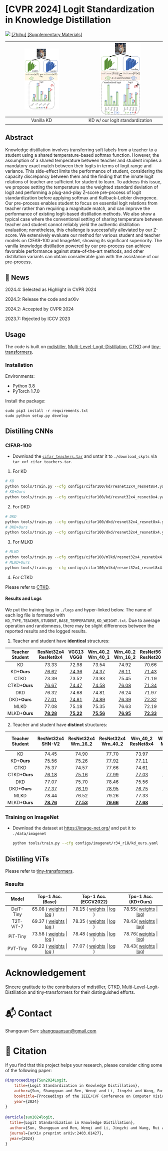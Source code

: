 # [CVPR 2024] Logit Standardization in Knowledge Distillation

[![](https://img.shields.io/badge/paper-arxiv-green.svg)]({[linkUrl](https://arxiv.org/abs/2403.01427)})     [[Zhihu]](<https://zhuanlan.zhihu.com/p/688903391>)     [[Supplementary Materials]](<https://sunsean21.github.io/resources/cvpr2024_supp.pdf>)

<img src=.github/1_1-1.png width=50% />  |  <img src=.github/2_2-1.png width=50% />
:-------------------------:|:-------------------------:
Vanilla KD             |  KD w/ our logit standardization

## Abstract

Knowledge distillation involves transferring soft labels from a teacher to a student using a shared temperature-based softmax function. However, the assumption of a shared temperature between teacher and student implies a mandatory exact match between their logits in terms of logit range and variance. This side-effect limits the performance of student, considering the capacity discrepancy between them and the finding that the innate logit relations of teacher are sufficient for student to learn. To address this issue, we propose setting the temperature as the weighted standard deviation of logit and performing a plug-and-play Z-score pre-process of logit standardization before applying softmax and Kullback-Leibler divergence. Our pre-process enables student to focus on essential logit relations from teacher rather than requiring a magnitude match, and can improve the performance of existing logit-based distillation methods. We also show a typical case where the conventional setting of sharing temperature between teacher and student cannot reliably yield the authentic distillation evaluation; nonetheless, this challenge is successfully alleviated by our Z-score. We extensively evaluate our method for various student and teacher models on CIFAR-100 and ImageNet, showing its significant superiority. The vanilla knowledge distillation powered by our pre-process can achieve favorable performance against state-of-the-art methods, and other distillation variants can obtain considerable gain with the assistance of our pre-process.

## :tada: News 

2024.4: Selected as Highlight in CVPR 2024 

2024.3: Release the code and arXiv

2024.2: Accepted by CVPR 2024 

2023.7: Rejected by ICCV 2023 

## Usage

The code is built on [mdistiller](<https://github.com/megvii-research/mdistiller>), [Multi-Level-Logit-Distillation](<https://github.com/Jin-Ying/Multi-Level-Logit-Distillation>), [CTKD](<https://github.com/zhengli97/CTKD>) and [tiny-transformers](<https://github.com/lkhl/tiny-transformers>).


### Installation

Environments:

- Python 3.8
- PyTorch 1.7.0

Install the package:

```
sudo pip3 install -r requirements.txt
sudo python setup.py develop
```

## Distilling CNNs

### CIFAR-100

- Download the [`cifar_teachers.tar`](<https://github.com/megvii-research/mdistiller/releases/tag/checkpoints>) and untar it to `./download_ckpts` via `tar xvf cifar_teachers.tar`.


1. For KD

  ```bash
  # KD
  python tools/train.py --cfg configs/cifar100/kd/resnet32x4_resnet8x4.yaml
  # KD+Ours
  python tools/train.py --cfg configs/cifar100/kd/resnet32x4_resnet8x4.yaml --logit-stand --base-temp 2 --kd-weight 9 
  ```

2. For DKD

  ```bash
  # DKD
  python tools/train.py --cfg configs/cifar100/dkd/resnet32x4_resnet8x4.yaml 
  # DKD+Ours
  python tools/train.py --cfg configs/cifar100/dkd/resnet32x4_resnet8x4.yaml --logit-stand --base-temp 2 --kd-weight 9 
  ```
3. For MLKD

  ```bash
  # MLKD
  python tools/train.py --cfg configs/cifar100/mlkd/resnet32x4_resnet8x4.yaml
  # MLKD+Ours
  python tools/train.py --cfg configs/cifar100/mlkd/resnet32x4_resnet8x4.yaml --logit-stand --base-temp 2 --kd-weight 9 
  ```

4. For CTKD

Please refer to [CTKD](./CTKD).

#### Results and Logs

We put the training logs in `./logs` and hyper-linked below. The name of each log file is formated with `KD_TYPE,TEACHER,STUDENT,BASE_TEMPERATURE,KD_WEIGHT.txt`. Due to average operation and randomness, there may be slight differences between the reported results and the logged results. 

1. Teacher and student have **identical** structures:

| Teacher <br> Student |ResNet32x4 <br> ResNet8x4|VGG13 <br> VGG8|Wrn_40_2 <br> Wrn_40_1|Wrn_40_2 <br> Wrn_16_2|ResNet56 <br> ResNet20|ResNet110 <br> ResNet32|ResNet110 <br> ResNet20|
|:---------------:|:-----------------:|:-----------------:|:-----------------:|:------------------:|:------------------:|:--------------------:|:--------------------:|
| KD | 73.33 | 72.98 | 73.54 | 74.92 | 70.66 | 73.08 | 70.67 |
| KD+**Ours** | [76.62](<./logs/KD/kd,resnet32x4,resnet8x4,2,9.txt>) | [74.36](<logs/KD/kd,vgg13,vgg8,3,9.txt>) | [74.37](<logs/KD/kd,wrn_40_2,wrn_40_1,2,9.txt>) | [76.11](<logs/KD/kd,wrn_40_2,wrn_16_2,2,9.txt>) | [71.43](<logs/KD/kd,resnet56,resnet20,2,9.txt>) | [74.17](<logs/KD/kd,resnet110,resnet32,2,9.txt>) | [71.48](<logs/KD/kd,resnet110,resnet20,4,12.txt>) | 
| CTKD | 73.39 | 73.52 | 73.93 | 75.45 | 71.19 | 73.52 | 70.99 |
| CTKD+**Ours** | [76.67](<logs/CTKD/ctkd,resnet32x4,resnet8x4,2,9.txt>) | [74.47](<logs/CTKD/ctkd,vgg13,vgg8,2,9.txt>) | [74.58](<ogs/CTKD/ctkd,wrn_40_2,wrn_40_1,2,9.txt>) | [76.08](<logs/CTKD/ctkd,wrn_40_2,wrn_16_2,2,9.txt>) | [71.34](<logs/CTKD/ctkd,resnet56,resnet20,2,9.txt>) | [74.01](<logs/CTKD/ctkd,resnet110,resnet32,2,9.txt>) | [71.39](<logs/CTKD/ctkd,resnet110,resnet20,2,9.txt>) |
| DKD | 76.32 | 74.68 | 74.81 | 76.24 | 71.97 | 74.11 | 71.06 |
| DKD+**Ours** | [77.01](<./logs/DKD/dkd,resnet32x4,resnet8x4,2,9.txt>) | [74.81](<logs/DKD/dkd,vgg13,vgg8,2,15,2.0.txt>) | [74.89](<logs/DKD/dkd,wrn_40_2,wrn_40_1,2,12,2.0.txt>) | [76.39](<logs/DKD/dkd,wrn_40_2,wrn_16_2,2,12,2.0.txt>) | [72.32](<logs/DKD/dkd,resnet56,resnet20,3,18,2.0.txt>) | [74.29](<logs/DKD/dkd,resnet110,resnet32,2,15,2.0.txt>) | [71.85](<logs/DKD/dkd,resnet110,resnet20,2,15,2.0.txt>) |
| MLKD | 77.08 | 75.18 | 75.35 | 76.63 | 72.19 | 74.11 | 71.89 |
| MLKD+**Ours** | [**78.28**](<logs/MLKD/mlkd,resnet32x4,resnet8x4,2,9.txt>) | [**75.22**](<logs/MLKD/mlkd,vgg13,vgg8,2,6.txt>) | [**75.56**](<logs/MLKD/mlkd,wrn_40_2,wrn_40_1,2,9.txt>) | [**76.95**](<logs/MLKD/mlkd,wrn_40_2,wrn_16_2,2,9.txt>) | [**72.33**]() | [**74.32**](<logs/MLKD/mlkd,res110,res32,2,9.txt>) | [**72.27**](<logs/MLKD/mlkd,res110,res20,2,9.txt>) |

2. Teacher and student have **distinct** structures:

|Teacher <br> Student | ResNet32x4 <br> SHN-V2 | ResNet32x4 <br> Wrn_16_2 | ResNet32x4 <br> Wrn_40_2 | Wrn_40_2 <br> ResNet8x4 | Wrn_40_2 <br> MN-V2 | VGG13 <br> MN-V2 | ResNet50 <br> MN-V2 |
|:-------------:|:-----------------:|:-----------------:|:-----------------:|:------------------:|:------------------:|:--------------------:|:--------------------:|
| KD | 74.45 | 74.90 | 77.70 | 73.97 | 68.36 | 67.37 | 67.35 | 
| KD+**Ours** | [75.56](<logs/KD/kd,resnet32x4,ShuffleV2,2,9.txt>) | [75.26](<logs/KD/kd,resnet32x4,wrn_16_2,3,9.txt>) | [77.92](<logs/KD/kd,resnet32x4,wrn_40_2,3,9.txt>) | [77.11](<logs/KD/kd,wrn_40_2,resnet8x4,2,9.txt>) | [69.23](<logs/KD/kd,wrn_40_2,MobileNetV2,3,9.txt>) | [68.61](<logs/KD/kd,vgg13,MobileNetV2,3,9.txt>) | [69.02](<logs/KD/kd,ResNet50,MobileNetV2,3,1.txt>) |
| CTKD | 75.37 | 74.57 | 77.66 | 74.61 | 68.34 | 68.50 | 68.67 | 
| CTKD+**Ours** | [76.18](<logs/CTKD/ctkd,resnet32x4,ShuffleV2,2,9.txt>) | [75.16](<logs/CTKD/ctkd,resnet32x4,wrn_16_2,2,9.txt>) | [77.99](<logs/CTKD/ctkd,resnet32x4,wrn_40_2,2,9.txt>) | [77.03](<logs/CTKD/ctkd,wrn_40_2,resnet8x4,2,9.txt>) | [69.53](<logs/CTKD/ctkd,wrn_40_2,MobileNetV2,2,9.txt>) | [68.98](<logs/CTKD/ctkd,vgg13,MobileNetV2,2,9.txt>) | [69.36](<logs/CTKD/ctkd,ResNet50,MobileNetV2,2,9.txt>)
| DKD | 77.07 | 75.70 | 78.46 | 75.56 | 69.28 | 69.71 | 70.35 | 
| DKD+**Ours** | [77.37](<logs/DKD/dkd,resnet32x4,ShuffleV2,2,9.txt>) | [76.19](<logs/DKD/dkd,resnet32x4,wrn_16_2,2,9,2.0.txt>) | [78.95](<logs/DKD/dkd,resnet32x4,wrn_40_2,2,9,8.0.txt>) | [76.75](<logs/DKD/dkd,wrn_40_2,resnet8x4,2,18,2.0.txt>) | [70.01](<logs/DKD/dkd,wrn_40_2,MobileNetV2,2,15,2.0.txt>) | [69.98](<logs/DKD/dkd,vgg13,MobileNetV2,3,9,2.0.txt>) | [70.45](<logs/DKD/dkd,ResNet50,MobileNetV2,2,15,2.0.txt>) |
| MLKD | 78.44 | 76.52 | 79.26 | 77.33 | 70.78 | 70.57 | 71.04 | 
| MLKD+**Ours** | [**78.76**](<logs/MLKD/mlkd,resnet32x4,ShuffleV2,2,6.txt>) | [**77.53**](<logs/MLKD/mlkd,resnet32x4,wrn_16_2,2,9.txt>) | [**79.66**](<logs/MLKD/mlkd,resnet32x4,wrn_40_2,2,9.txt>) | [**77.68**](<logs/MLKD/mlkd,wrn_40_2,resnet8x4,2,9.txt>) | [**71.61**]() | [**70.94**](<logs/MLKD/mlkd,vgg13,MobileNetV2,2,6.txt>) | [**71.19**](<logs/MLKD/mlkd,res50,mv2,2,9.txt>) |

### Training on ImageNet

- Download the dataset at <https://image-net.org/> and put it to `./data/imagenet`

  ```bash
  python tools/train.py --cfg configs/imagenet/r34_r18/kd_ours.yaml
  ```

## Distilling ViTs

Please refer to [tiny-transformers](./tiny-transformers).

### Results

|    Model    |                      Top-1 Acc. (Base)                       |                      Top-1 Acc. (ECCV2022)                       | Tpo-1 Acc. (KD+Ours) |
| :---------: | :----------------------------------------------------------: | :----------------------------------------------------------: | :----------------------------------------------------------: |
|  DeiT-Tiny  | 65.08 ( [weights](https://drive.google.com/file/d/1UpnIPvcTWrBZ2FYCYYY4FkTK4LhXazUY/view?usp=sharing) \| [log](https://drive.google.com/file/d/1uAIoYeNPOIE141AO-95JnKUZqKPgtz3C/view?usp=sharing) ) | 78.15 ( [weights](https://drive.google.com/file/d/1vo8jugJkgxmgFtiS4V1tIKAfmg5jdh0D/view?usp=sharing) \| [log](https://drive.google.com/file/d/1agOqk8eIGK3_XqfNnLPKOKwDbKBeqffu/view?usp=sharing) ) | 78.55( [weights](https://drive.google.com/file/d/172r35OWaXFXopjQJNy5X0JRSLTtearvv/view?usp=sharing) \| [log](../logs/tiny-transformer/deit-ti_c100_KD_ours_3_10.txt)) |
|  T2T-ViT-7  | 69.37 ( [weights](https://drive.google.com/file/d/1walDSuqyy2zfQv55NuG9a8Eq5d3GlRuf/view?usp=sharing) \| [log](https://drive.google.com/file/d/17xsso8wUlt-cf_-oZavTn9i-c-pTMhUW/view?usp=sharing) ) | 78.35 ( [weights](https://drive.google.com/file/d/1wD3wQ13O7otXjRo-4dC9DHg_HdLoUTVT/view?usp=sharing) \| [log](https://drive.google.com/file/d/1SNILqkf18lX-qcKdkg200ZBYB3N-bOue/view?usp=sharing) ) |78.43( [weights](https://drive.google.com/file/d/1W6zQvIHa9EwvJXb9dwGsgjSTBvMANfIK/view?usp=sharing) \| [log](../logs/tiny-transformer/t2t-7_c100_KD_ours_3_6.txt)) |
|  PiT-Tiny   | 73.58 ( [weights](https://drive.google.com/file/d/1bTG9W0Kf-xNJSA35xv-Wmiw6G1Bfts3m/view?usp=sharing) \| [log](https://drive.google.com/file/d/1qhRMRp-AqBSFLvspHEsM06ANf8p6STox/view?usp=sharing) ) | 78.48 ( [weights](https://drive.google.com/file/d/14dPs5CzhVKqTwuwK3n75C-SWiWa3IQ6A/view?usp=sharing) \| [log](https://drive.google.com/file/d/1zYK9i9YN2mV9GMM02nbPRMOOGwqvehJg/view?usp=sharing) ) |78.76( [weights](https://drive.google.com/file/d/1sBy44PZt0Hn-24Xh3cYEwIIThTU9lO-g/view?usp=sharing) \| [log](../logs/tiny-transformer/pit-ti_c100_KD_ours.txt)) |
|  PVT-Tiny   | 69.22 ( [weights](https://drive.google.com/file/d/18BbtQ3XF-_tzOB9BNbu04C-KDsHhrqmM/view?usp=sharing) \| [log](https://drive.google.com/file/d/1Qb3sOi0AuXl726hqxXCZSI7i-qH8_1YL/view?usp=sharing) ) | 77.07 ( [weights](https://drive.google.com/file/d/1rDFwcz3s1Irxk3FE4OhHks7qlzmoxM-w/view?usp=sharing) \| [log](https://drive.google.com/file/d/1FJ5ajTGN6zr0Eo12B8gW4XJ2FUIMSNoT/view?usp=sharing) ) |78.43( [weights](https://drive.google.com/file/d/1Ms-Vq5UEpZK1aSjQ3UZGSVJLFhGZdwLX/view?usp=sharing) \| [log](../logs/tiny-transformer/pvt-ti_c100_KD_ours.txt)) |


# Acknowledgement
Sincere gratitude to the contributors of mdistiller, CTKD, Multi-Level-Logit-Distillation and tiny-transformers for their distinguished efforts.

# :mailbox_with_mail: Contact
Shangquan Sun: shangquansun@gmail.com

# :mega: Citation

If you find that this project helps your research, please consider citing some of the following paper:

```BibTeX
@inproceedings{Sun2024Logit,
    title={Logit Standardization in Knowledge Distillation},
    author={Sun, Shangquan and Ren, Wenqi and Li, Jingzhi and Wang, Rui and Cao, Xiaochun},
    booktitle={Proceedings of the IEEE/CVF Conference on Computer Vision and Pattern Recognition (CVPR)},
    year={2024}
}

@article{sun2024logit,
  title={Logit Standardization in Knowledge Distillation},
  author={Sun, Shangquan and Ren, Wenqi and Li, Jingzhi and Wang, Rui and Cao, Xiaochun},
  journal={arXiv preprint arXiv:2403.01427},
  year={2024}
}
```

